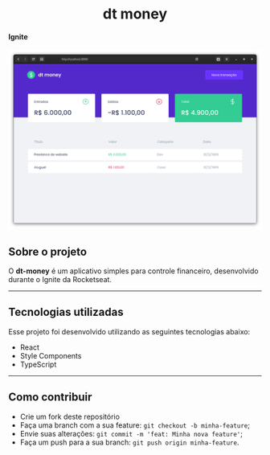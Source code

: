 <h1 align="center">dt money</h1>

#### Ignite

![Screenshot](./.github/dt-money.png)

## Sobre o projeto

O **dt-money** é um aplicativo simples para controle financeiro, desenvolvido durante o Ignite da Rocketseat.

---

## Tecnologias utilizadas

Esse projeto foi desenvolvido utilizando as seguintes tecnologias abaixo:

- React
- Style Components
- TypeScript

---

## Como contribuir

- Crie um fork deste repositório
- Faça uma branch com a sua feature: `git checkout -b minha-feature`;
- Envie suas alterações: `git commit -m 'feat: Minha nova feature'`;
- Faça um push para a sua branch: `git push origin minha-feature`.
